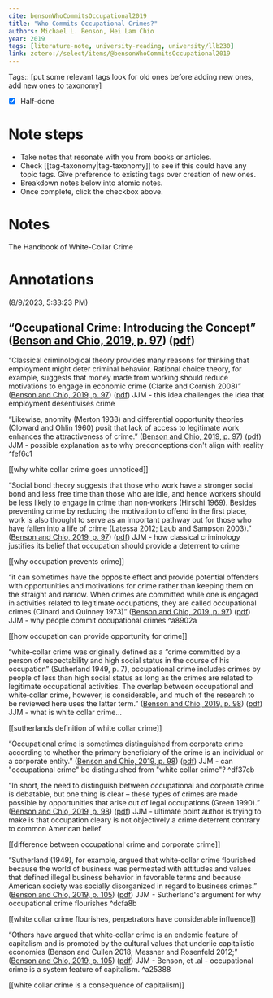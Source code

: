 ```yaml
---
cite: bensonWhoCommitsOccupational2019
title: "Who Commits Occupational Crimes?"
authors: Michael L. Benson, Hei Lam Chio
year: 2019
tags: [literature-note, university-reading, university/llb230]
link: zotero://select/items/@bensonWhoCommitsOccupational2019
---
```


Tags:: [put some relevant tags look for old ones before adding new ones,  add new ones to taxonomy] 

- [x] Half-done

# Note steps
- Take notes that resonate with you from books or articles.
- Check [[tag-taxonomy|tag-taxonomy]] to see if this could have any topic tags. Give preference to existing tags over creation of new ones.
- Breakdown notes below into atomic notes.
- Once complete, click the checkbox above.



# Notes
The Handbook of White-Collar Crime

# Annotations  
(8/9/2023, 5:33:23 PM)



## “Occupational Crime: Introducing the Concept” ([Benson and Chio, 2019, p. 97](zotero://select/library/items/B2R4RDTY)) ([pdf](zotero://open-pdf/library/items/ZII8RRHV?page=2&annotation=24FYYUAG))

“Classical criminological theory provides many reasons for thinking that employment might deter criminal behavior. Rational choice theory, for example, suggests that money made from working should reduce motivations to engage in economic crime (Clarke and Cornish 2008)” ([Benson and Chio, 2019, p. 97](zotero://select/library/items/B2R4RDTY)) ([pdf](zotero://open-pdf/library/items/ZII8RRHV?page=2&annotation=3D3RRCFT)) JJM - this idea challenges the idea that employment desentivises crime

“Likewise, anomity (Merton 1938) and differential opportunity theories (Cloward and Ohlin 1960) posit that lack of access to legitimate work enhances the attractiveness of crime.” ([Benson and Chio, 2019, p. 97](zotero://select/library/items/B2R4RDTY)) ([pdf](zotero://open-pdf/library/items/ZII8RRHV?page=2&annotation=GPNMY9B5)) JJM - possible explanation as to why preconceptions don't align with reality ^fef6c1

[[why white collar crime goes unnoticed]]

“Social bond theory suggests that those who work have a stronger social bond and less free time than those who are idle, and hence workers should be less likely to engage in crime than non‐workers (Hirschi 1969). Besides preventing crime by reducing the motivation to offend in the first place, work is also thought to serve as an important pathway out for those who have fallen into a life of crime (Latessa 2012; Laub and Sampson 2003).” ([Benson and Chio, 2019, p. 97](zotero://select/library/items/B2R4RDTY)) ([pdf](zotero://open-pdf/library/items/ZII8RRHV?page=2&annotation=3WATQEVX)) JJM - how classical criminology justifies its belief that occupation should provide a deterrent to crime

[[why occupation prevents crime]]

“it can sometimes have the opposite effect and provide potential offenders with opportunities and motivations for crime rather than keeping them on the straight and narrow. When crimes are committed while one is engaged in activities related to legitimate occupations, they are called occupational crimes (Clinard and Quinney 1973)” ([Benson and Chio, 2019, p. 97](zotero://select/library/items/B2R4RDTY)) ([pdf](zotero://open-pdf/library/items/ZII8RRHV?page=2&annotation=XI3826CE)) JJM - why people commit occupational crimes ^a8902a

[[how occupation can provide opportunity for crime]]

“white‐collar crime was originally defined as a “crime committed by a person of respectability and high social status in the course of his occupation” (Sutherland 1949, p. 7), occupational crime includes crimes by people of less than high social status as long as the crimes are related to legitimate occupational activities. The overlap between occupational and white‐collar crime, however, is considerable, and much of the research to be reviewed here uses the latter term.” ([Benson and Chio, 2019, p. 98](zotero://select/library/items/B2R4RDTY)) ([pdf](zotero://open-pdf/library/items/ZII8RRHV?page=3&annotation=FS4NXS49)) JJM - what is white collar crime...

[[sutherlands definition of white collar crime]]

“Occupational crime is sometimes distinguished from corporate crime according to whether the primary beneficiary of the crime is an individual or a corporate entity.” ([Benson and Chio, 2019, p. 98](zotero://select/library/items/B2R4RDTY)) ([pdf](zotero://open-pdf/library/items/ZII8RRHV?page=3&annotation=QFY5E8WZ)) JJM - can "occupational crime" be distinguished from "white collar crime"? ^df37cb

“In short, the need to distinguish between occupational and corporate crime is debatable, but one thing is clear – these types of crimes are made possible by opportunities that arise out of legal occupations (Green 1990).” ([Benson and Chio, 2019, p. 98](zotero://select/library/items/B2R4RDTY)) ([pdf](zotero://open-pdf/library/items/ZII8RRHV?page=3&annotation=9AR28LJI)) JJM - ultimate point author is trying to make is that occupation cleary is not objectively a crime deterrent contrary to common American belief

[[difference between occupational crime and corporate crime]]

“Sutherland (1949), for example, argued that white‐collar crime flourished because the world of business was permeated with attitudes and values that defined illegal business behavior in favorable terms and because American society was socially disorganized in regard to business crimes.” ([Benson and Chio, 2019, p. 105](zotero://select/library/items/B2R4RDTY)) ([pdf](zotero://open-pdf/library/items/ZII8RRHV?page=10&annotation=TZX85WA5)) JJM - Sutherland's argument for why occupational crime flourishes ^dcfa8b

[[white collar crime flourishes, perpetrators have considerable influence]]

“Others have argued that white‐collar crime is an endemic feature of capitalism and is promoted by the cultural values that underlie capitalistic economies (Benson and Cullen 2018; Messner and Rosenfeld 2012;” ([Benson and Chio, 2019, p. 105](zotero://select/library/items/B2R4RDTY)) ([pdf](zotero://open-pdf/library/items/ZII8RRHV?page=10&annotation=XRRJ6SEY)) JJM - Benson, et .al - occupational crime is a system feature of capitalism. ^a25388

[[white collar crime is a consequence of capitalism]]